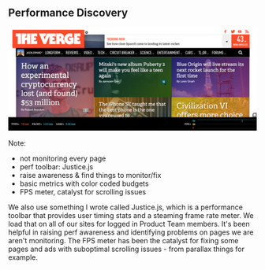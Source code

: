 ## Performance Discovery

<img src="resources/images/testing/justice_loaded.png">

Note:

- not monitoring every page
- perf toolbar: Justice.js
- raise awareness & find things to monitor/fix
- basic metrics with color coded budgets
- FPS meter, catalyst for scrolling issues



We also use something I wrote called Justice.js, which is a performance toolbar that provides user timing stats and a steaming frame rate meter. We load that on all of our sites for logged in Product Team members. It's been helpful in raising perf awareness and identifying problems on pages we are aren't monitoring. The FPS meter has been the catalyst for fixing some pages and ads with suboptimal scrolling issues - from parallax things for example.